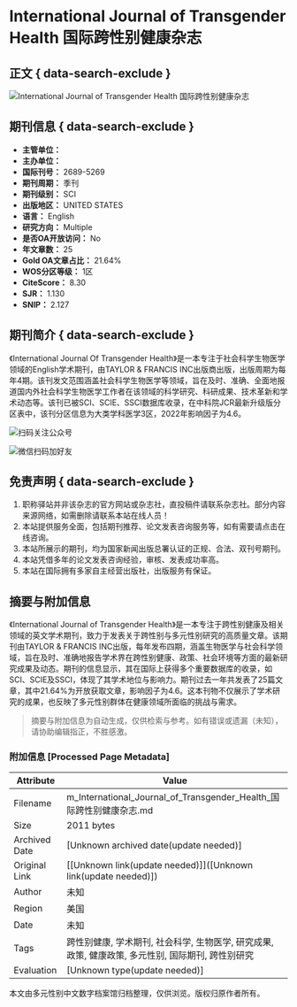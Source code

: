 # International Journal of Transgender Health 国际跨性别健康杂志

## 正文 { data-search-exclude }


![International Journal of Transgender Health 国际跨性别健康杂志](https://www.zhichengyz.com/d/file/p/5e44a254f03c7c46b1daadc76eb94612.jpg)

## 期刊信息 { data-search-exclude }

- **主管单位：**
- **主办单位：**
- **国际刊号：** 2689-5269
- **期刊周期：** 季刊
- **期刊级别：** SCI
- **出版地区：** UNITED STATES
- **语言：** English
- **研究方向：** Multiple
- **是否OA开放访问：** No
- **年文章数：** 25
- **Gold OA文章占比：** 21.64%
- **WOS分区等级：** 1区
- **CiteScore：** 8.30 
- **SJR：** 1.130 
- **SNIP：** 2.127

## 期刊简介 { data-search-exclude }

《International Journal Of Transgender Health》是一本专注于社会科学生物医学领域的English学术期刊，由TAYLOR & FRANCIS INC出版商出版，出版周期为每年4期。该刊发文范围涵盖社会科学生物医学等领域，旨在及时、准确、全面地报道国内外社会科学生物医学工作者在该领域的科学研究、科研成果、技术革新和学术动态等。该刊已被SCI、SCIE、SSCI数据库收录，在中科院JCR最新升级版分区表中，该刊分区信息为大类学科医学3区，2022年影响因子为4.6。

![扫码关注公众号](https://m.zhichengyz.com/images/ewm1.png)

![微信扫码加好友](https://m.zhichengyz.com/images/ewm2.png)

## 免责声明 { data-search-exclude }

1. 职称驿站并非该杂志的官方网站或杂志社，直投稿件请联系杂志社。部分内容来源网络，如需删除请联系本站在线人员！
2. 本站提供服务全面，包括期刊推荐、论文发表咨询服务等，如有需要请点击在线咨询。
3. 本站所展示的期刊，均为国家新闻出版总署认证的正规、合法、双刊号期刊。
4. 本站凭借多年的论文发表咨询经验，审核、发表成功率高。
5. 本站在国际拥有多家自主经营出版社，出版服务有保证。
<!-- tcd_original_link https://m.zhichengyz.com/qk-10270 -->


## 摘要与附加信息

<!-- tcd_abstract -->
《International Journal of Transgender Health》是一本专注于跨性别健康及相关领域的英文学术期刊，致力于发表关于跨性别与多元性别研究的高质量文章。该期刊由TAYLOR & FRANCIS INC出版，每年发布四期，涵盖生物医学与社会科学领域，旨在及时、准确地报告学术界在跨性别健康、政策、社会环境等方面的最新研究成果及动态。期刊的信息显示，其在国际上获得多个重要数据库的收录，如SCI、SCIE及SSCI，体现了其学术地位与影响力。期刊过去一年共发表了25篇文章，其中21.64%为开放获取文章，影响因子为4.6。这本刊物不仅展示了学术研究的成果，也反映了多元性别群体在健康领域所面临的挑战与需求。
<!-- tcd_abstract_end -->

> 摘要与附加信息为自动生成，仅供检索与参考。如有错误或遗漏（未知），请协助编辑指正，不胜感激。

### 附加信息 [Processed Page Metadata]

| Attribute       | Value                                  |
|-----------------|----------------------------------------|
| Filename        | m_International_Journal_of_Transgender_Health_国际跨性别健康杂志.md                             |
| Size            | 2011 bytes                           |
| Archived Date   | [Unknown archived date(update needed)]                             |
| Original Link   | [[Unknown link(update needed)]]([Unknown link(update needed)])                       |
| Author          | 未知                               |
| Region          | 美国                               |
| Date            | 未知                                 |
| Tags            | 跨性别健康, 学术期刊, 社会科学, 生物医学, 研究成果, 政策, 健康政策, 多元性别, 国际期刊, 跨性别研究                                 |
| Evaluation            | [Unknown type(update needed)]                                 |
<!-- tcd_table_end -->

本文由多元性别中文数字档案馆归档整理，仅供浏览。版权归原作者所有。
